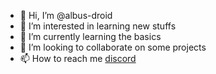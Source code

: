 - 👋 Hi, I’m @albus-droid
- 👀 I’m interested in learning new stuffs
- 🌱 I’m currently learning the basics
- 💞️ I’m looking to collaborate on some projects
- 📫 How to reach me [discord](https://discord.com/)

<!---
albus-droid/albus-droid is a ✨ special ✨ repository because its `README.md` (this file) appears on your GitHub profile.
You can click the Preview link to take a look at your changes.
--->
